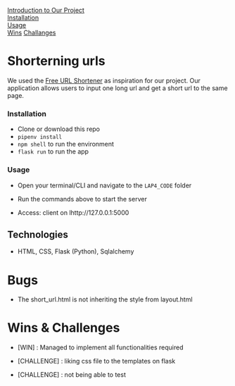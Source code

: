 [Introduction to Our Project](#Anonymous-Entries)  
[Installation](#Installation)  
[Usage](#Usage)  
[Wins](#Wins)
[Challanges](#Challanges)

# Shorterning urls

We used the [Free URL Shortener](https://free-url-shortener.rb.gy/) as inspiration for our project. Our application allows users to input one long url and get a short url to the same page.

### Installation

- Clone or download this repo
- `pipenv install`
- `npm shell` to run the environment
- `flask run` to run the app

### Usage

- Open your terminal/CLI and navigate to the `LAP4_CODE` folder

- Run the commands above to start the server 
- Access: client on lhttp://127.0.0.1:5000 


## Technologies

- HTML, CSS, Flask (Python), Sqlalchemy
 


# Bugs

- The short_url.html is not inheriting the style from layout.html

# Wins & Challenges

- [WIN] : Managed to implement all functionalities required

- [CHALLENGE] : liking css file to the templates on flask
- [CHALLENGE] : not being able to test